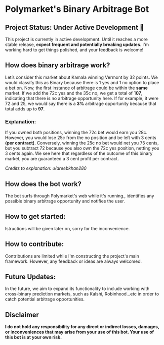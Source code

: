 # Polymarket's Binary Arbitrage Bot


## Project Status: Under Active Development 🚧

This project is currently in active development. Until it reaches a more stable release, **expect frequent and potentially breaking updates**. I'm working hard to get things polished, and your feedback is welcome!

## How does binary arbitrage work?

Let’s consider this market about Kamala winning Vermont by 32 points. We would classify this as Binary because there is 1 yes and 1 no option to place a bet on. Now, the first instance of arbitrage could be within the **same** market. If we add the 72c yes and the 35c no, we get a total of **107**, indicating that there is no arbitrage opportunity here. If for example, it were 72 and 25, we would say there is a **3%** arbitrage opportunity because that total adds up to **97**. 

### Explanation:

If you owned both positions, winning the 72c bet would earn you 28c. However, you would lose 25c from the no position and be left with 3 cents **(per contract)**. Conversely, winning the 25c no bet would net you 75 cents, but you subtract 72 because you also own the 72c yes position, netting you 3 cents again. We see here that regardless of the outcome of this binary market, you are guaranteed a 3 cent profit per contract. 

*Credits to explanation: u/areebkhan280*

## How does the bot work?

The bot surfs through Polymarket's web while it's running., identifies any possible binary arbitrage opportunity and notifies the user.

## How to get started:

Istructions will be given later on, sorry for the inconvenience.

## How to contribute:

Contributions are limited while I'm constructing the project's main framework. However, any feedback or ideas are always welcomed.



## Future Updates:

In the future, we aim to expand its functionality to include working with cross-binary prediction markets, such as Kalshi, Robinhood...etc in order to catch potential arbitrage opportunities.

## Disclaimer

**I do not hold any responsibility for any direct or indirect losses, damages, or inconveniences that may arise from your use of this bot. Your use of this bot is at your own risk.**
